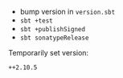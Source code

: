 - bump version in `version.sbt`
- `sbt +test`
- `sbt +publishSigned`
- `sbt sonatypeRelease`

Temporarily set version:

`++2.10.5`
